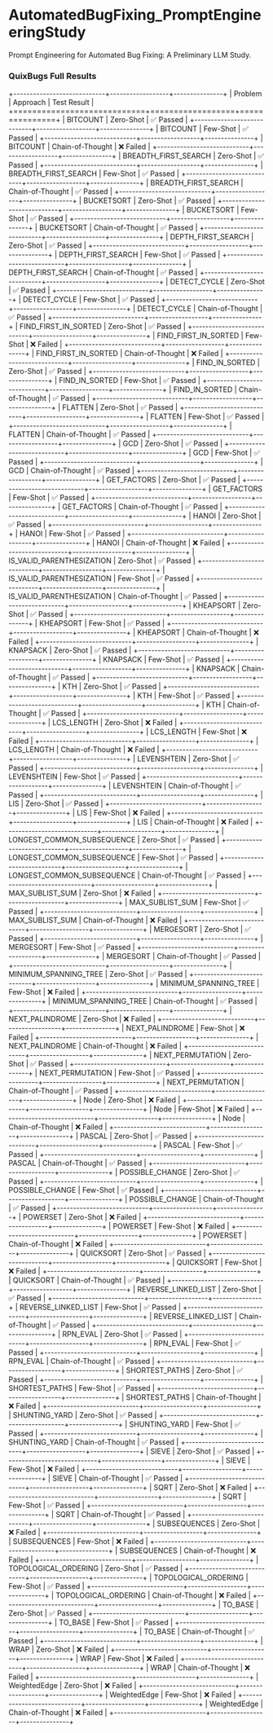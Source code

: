 # AutomatedBugFixing_PromptEngineeringStudy
Prompt Engineering for Automated Bug Fixing: A Preliminary LLM Study.


### QuixBugs Full Results

+----------------------------+------------------+---------------+
| Problem                    | Approach         | Test Result   |
+============================+==================+===============+
| BITCOUNT                   | Zero-Shot        | ✅ Passed     |
+----------------------------+------------------+---------------+
| BITCOUNT                   | Few-Shot         | ✅ Passed     |
+----------------------------+------------------+---------------+
| BITCOUNT                   | Chain-of-Thought | ❌ Failed     |
+----------------------------+------------------+---------------+
| BREADTH_FIRST_SEARCH       | Zero-Shot        | ✅ Passed     |
+----------------------------+------------------+---------------+
| BREADTH_FIRST_SEARCH       | Few-Shot         | ✅ Passed     |
+----------------------------+------------------+---------------+
| BREADTH_FIRST_SEARCH       | Chain-of-Thought | ✅ Passed     |
+----------------------------+------------------+---------------+
| BUCKETSORT                 | Zero-Shot        | ✅ Passed     |
+----------------------------+------------------+---------------+
| BUCKETSORT                 | Few-Shot         | ✅ Passed     |
+----------------------------+------------------+---------------+
| BUCKETSORT                 | Chain-of-Thought | ✅ Passed     |
+----------------------------+------------------+---------------+
| DEPTH_FIRST_SEARCH         | Zero-Shot        | ✅ Passed     |
+----------------------------+------------------+---------------+
| DEPTH_FIRST_SEARCH         | Few-Shot         | ✅ Passed     |
+----------------------------+------------------+---------------+
| DEPTH_FIRST_SEARCH         | Chain-of-Thought | ✅ Passed     |
+----------------------------+------------------+---------------+
| DETECT_CYCLE               | Zero-Shot        | ✅ Passed     |
+----------------------------+------------------+---------------+
| DETECT_CYCLE               | Few-Shot         | ✅ Passed     |
+----------------------------+------------------+---------------+
| DETECT_CYCLE               | Chain-of-Thought | ✅ Passed     |
+----------------------------+------------------+---------------+
| FIND_FIRST_IN_SORTED       | Zero-Shot        | ✅ Passed     |
+----------------------------+------------------+---------------+
| FIND_FIRST_IN_SORTED       | Few-Shot         | ❌ Failed     |
+----------------------------+------------------+---------------+
| FIND_FIRST_IN_SORTED       | Chain-of-Thought | ❌ Failed     |
+----------------------------+------------------+---------------+
| FIND_IN_SORTED             | Zero-Shot        | ✅ Passed     |
+----------------------------+------------------+---------------+
| FIND_IN_SORTED             | Few-Shot         | ✅ Passed     |
+----------------------------+------------------+---------------+
| FIND_IN_SORTED             | Chain-of-Thought | ✅ Passed     |
+----------------------------+------------------+---------------+
| FLATTEN                    | Zero-Shot        | ✅ Passed     |
+----------------------------+------------------+---------------+
| FLATTEN                    | Few-Shot         | ✅ Passed     |
+----------------------------+------------------+---------------+
| FLATTEN                    | Chain-of-Thought | ✅ Passed     |
+----------------------------+------------------+---------------+
| GCD                        | Zero-Shot        | ✅ Passed     |
+----------------------------+------------------+---------------+
| GCD                        | Few-Shot         | ✅ Passed     |
+----------------------------+------------------+---------------+
| GCD                        | Chain-of-Thought | ✅ Passed     |
+----------------------------+------------------+---------------+
| GET_FACTORS                | Zero-Shot        | ✅ Passed     |
+----------------------------+------------------+---------------+
| GET_FACTORS                | Few-Shot         | ✅ Passed     |
+----------------------------+------------------+---------------+
| GET_FACTORS                | Chain-of-Thought | ✅ Passed     |
+----------------------------+------------------+---------------+
| HANOI                      | Zero-Shot        | ✅ Passed     |
+----------------------------+------------------+---------------+
| HANOI                      | Few-Shot         | ✅ Passed     |
+----------------------------+------------------+---------------+
| HANOI                      | Chain-of-Thought | ❌ Failed     |
+----------------------------+------------------+---------------+
| IS_VALID_PARENTHESIZATION  | Zero-Shot        | ✅ Passed     |
+----------------------------+------------------+---------------+
| IS_VALID_PARENTHESIZATION  | Few-Shot         | ✅ Passed     |
+----------------------------+------------------+---------------+
| IS_VALID_PARENTHESIZATION  | Chain-of-Thought | ✅ Passed     |
+----------------------------+------------------+---------------+
| KHEAPSORT                  | Zero-Shot        | ✅ Passed     |
+----------------------------+------------------+---------------+
| KHEAPSORT                  | Few-Shot         | ✅ Passed     |
+----------------------------+------------------+---------------+
| KHEAPSORT                  | Chain-of-Thought | ❌ Failed     |
+----------------------------+------------------+---------------+
| KNAPSACK                   | Zero-Shot        | ✅ Passed     |
+----------------------------+------------------+---------------+
| KNAPSACK                   | Few-Shot         | ✅ Passed     |
+----------------------------+------------------+---------------+
| KNAPSACK                   | Chain-of-Thought | ✅ Passed     |
+----------------------------+------------------+---------------+
| KTH                        | Zero-Shot        | ✅ Passed     |
+----------------------------+------------------+---------------+
| KTH                        | Few-Shot         | ✅ Passed     |
+----------------------------+------------------+---------------+
| KTH                        | Chain-of-Thought | ✅ Passed     |
+----------------------------+------------------+---------------+
| LCS_LENGTH                 | Zero-Shot        | ❌ Failed     |
+----------------------------+------------------+---------------+
| LCS_LENGTH                 | Few-Shot         | ❌ Failed     |
+----------------------------+------------------+---------------+
| LCS_LENGTH                 | Chain-of-Thought | ❌ Failed     |
+----------------------------+------------------+---------------+
| LEVENSHTEIN                | Zero-Shot        | ✅ Passed     |
+----------------------------+------------------+---------------+
| LEVENSHTEIN                | Few-Shot         | ✅ Passed     |
+----------------------------+------------------+---------------+
| LEVENSHTEIN                | Chain-of-Thought | ✅ Passed     |
+----------------------------+------------------+---------------+
| LIS                        | Zero-Shot        | ✅ Passed     |
+----------------------------+------------------+---------------+
| LIS                        | Few-Shot         | ❌ Failed     |
+----------------------------+------------------+---------------+
| LIS                        | Chain-of-Thought | ❌ Failed     |
+----------------------------+------------------+---------------+
| LONGEST_COMMON_SUBSEQUENCE | Zero-Shot        | ✅ Passed     |
+----------------------------+------------------+---------------+
| LONGEST_COMMON_SUBSEQUENCE | Few-Shot         | ✅ Passed     |
+----------------------------+------------------+---------------+
| LONGEST_COMMON_SUBSEQUENCE | Chain-of-Thought | ✅ Passed     |
+----------------------------+------------------+---------------+
| MAX_SUBLIST_SUM            | Zero-Shot        | ❌ Failed     |
+----------------------------+------------------+---------------+
| MAX_SUBLIST_SUM            | Few-Shot         | ✅ Passed     |
+----------------------------+------------------+---------------+
| MAX_SUBLIST_SUM            | Chain-of-Thought | ❌ Failed     |
+----------------------------+------------------+---------------+
| MERGESORT                  | Zero-Shot        | ✅ Passed     |
+----------------------------+------------------+---------------+
| MERGESORT                  | Few-Shot         | ✅ Passed     |
+----------------------------+------------------+---------------+
| MERGESORT                  | Chain-of-Thought | ✅ Passed     |
+----------------------------+------------------+---------------+
| MINIMUM_SPANNING_TREE      | Zero-Shot        | ✅ Passed     |
+----------------------------+------------------+---------------+
| MINIMUM_SPANNING_TREE      | Few-Shot         | ❌ Failed     |
+----------------------------+------------------+---------------+
| MINIMUM_SPANNING_TREE      | Chain-of-Thought | ✅ Passed     |
+----------------------------+------------------+---------------+
| NEXT_PALINDROME            | Zero-Shot        | ❌ Failed     |
+----------------------------+------------------+---------------+
| NEXT_PALINDROME            | Few-Shot         | ❌ Failed     |
+----------------------------+------------------+---------------+
| NEXT_PALINDROME            | Chain-of-Thought | ❌ Failed     |
+----------------------------+------------------+---------------+
| NEXT_PERMUTATION           | Zero-Shot        | ✅ Passed     |
+----------------------------+------------------+---------------+
| NEXT_PERMUTATION           | Few-Shot         | ✅ Passed     |
+----------------------------+------------------+---------------+
| NEXT_PERMUTATION           | Chain-of-Thought | ✅ Passed     |
+----------------------------+------------------+---------------+
| Node                       | Zero-Shot        | ❌ Failed     |
+----------------------------+------------------+---------------+
| Node                       | Few-Shot         | ❌ Failed     |
+----------------------------+------------------+---------------+
| Node                       | Chain-of-Thought | ❌ Failed     |
+----------------------------+------------------+---------------+
| PASCAL                     | Zero-Shot        | ✅ Passed     |
+----------------------------+------------------+---------------+
| PASCAL                     | Few-Shot         | ✅ Passed     |
+----------------------------+------------------+---------------+
| PASCAL                     | Chain-of-Thought | ✅ Passed     |
+----------------------------+------------------+---------------+
| POSSIBLE_CHANGE            | Zero-Shot        | ✅ Passed     |
+----------------------------+------------------+---------------+
| POSSIBLE_CHANGE            | Few-Shot         | ✅ Passed     |
+----------------------------+------------------+---------------+
| POSSIBLE_CHANGE            | Chain-of-Thought | ✅ Passed     |
+----------------------------+------------------+---------------+
| POWERSET                   | Zero-Shot        | ❌ Failed     |
+----------------------------+------------------+---------------+
| POWERSET                   | Few-Shot         | ❌ Failed     |
+----------------------------+------------------+---------------+
| POWERSET                   | Chain-of-Thought | ❌ Failed     |
+----------------------------+------------------+---------------+
| QUICKSORT                  | Zero-Shot        | ✅ Passed     |
+----------------------------+------------------+---------------+
| QUICKSORT                  | Few-Shot         | ❌ Failed     |
+----------------------------+------------------+---------------+
| QUICKSORT                  | Chain-of-Thought | ✅ Passed     |
+----------------------------+------------------+---------------+
| REVERSE_LINKED_LIST        | Zero-Shot        | ✅ Passed     |
+----------------------------+------------------+---------------+
| REVERSE_LINKED_LIST        | Few-Shot         | ✅ Passed     |
+----------------------------+------------------+---------------+
| REVERSE_LINKED_LIST        | Chain-of-Thought | ✅ Passed     |
+----------------------------+------------------+---------------+
| RPN_EVAL                   | Zero-Shot        | ✅ Passed     |
+----------------------------+------------------+---------------+
| RPN_EVAL                   | Few-Shot         | ✅ Passed     |
+----------------------------+------------------+---------------+
| RPN_EVAL                   | Chain-of-Thought | ✅ Passed     |
+----------------------------+------------------+---------------+
| SHORTEST_PATHS             | Zero-Shot        | ✅ Passed     |
+----------------------------+------------------+---------------+
| SHORTEST_PATHS             | Few-Shot         | ✅ Passed     |
+----------------------------+------------------+---------------+
| SHORTEST_PATHS             | Chain-of-Thought | ❌ Failed     |
+----------------------------+------------------+---------------+
| SHUNTING_YARD              | Zero-Shot        | ✅ Passed     |
+----------------------------+------------------+---------------+
| SHUNTING_YARD              | Few-Shot         | ✅ Passed     |
+----------------------------+------------------+---------------+
| SHUNTING_YARD              | Chain-of-Thought | ✅ Passed     |
+----------------------------+------------------+---------------+
| SIEVE                      | Zero-Shot        | ✅ Passed     |
+----------------------------+------------------+---------------+
| SIEVE                      | Few-Shot         | ❌ Failed     |
+----------------------------+------------------+---------------+
| SIEVE                      | Chain-of-Thought | ✅ Passed     |
+----------------------------+------------------+---------------+
| SQRT                       | Zero-Shot        | ❌ Failed     |
+----------------------------+------------------+---------------+
| SQRT                       | Few-Shot         | ✅ Passed     |
+----------------------------+------------------+---------------+
| SQRT                       | Chain-of-Thought | ✅ Passed     |
+----------------------------+------------------+---------------+
| SUBSEQUENCES               | Zero-Shot        | ❌ Failed     |
+----------------------------+------------------+---------------+
| SUBSEQUENCES               | Few-Shot         | ❌ Failed     |
+----------------------------+------------------+---------------+
| SUBSEQUENCES               | Chain-of-Thought | ❌ Failed     |
+----------------------------+------------------+---------------+
| TOPOLOGICAL_ORDERING       | Zero-Shot        | ✅ Passed     |
+----------------------------+------------------+---------------+
| TOPOLOGICAL_ORDERING       | Few-Shot         | ✅ Passed     |
+----------------------------+------------------+---------------+
| TOPOLOGICAL_ORDERING       | Chain-of-Thought | ❌ Failed     |
+----------------------------+------------------+---------------+
| TO_BASE                    | Zero-Shot        | ✅ Passed     |
+----------------------------+------------------+---------------+
| TO_BASE                    | Few-Shot         | ✅ Passed     |
+----------------------------+------------------+---------------+
| TO_BASE                    | Chain-of-Thought | ✅ Passed     |
+----------------------------+------------------+---------------+
| WRAP                       | Zero-Shot        | ❌ Failed     |
+----------------------------+------------------+---------------+
| WRAP                       | Few-Shot         | ❌ Failed     |
+----------------------------+------------------+---------------+
| WRAP                       | Chain-of-Thought | ❌ Failed     |
+----------------------------+------------------+---------------+
| WeightedEdge               | Zero-Shot        | ❌ Failed     |
+----------------------------+------------------+---------------+
| WeightedEdge               | Few-Shot         | ❌ Failed     |
+----------------------------+------------------+---------------+
| WeightedEdge               | Chain-of-Thought | ❌ Failed     |
+----------------------------+------------------+---------------+

